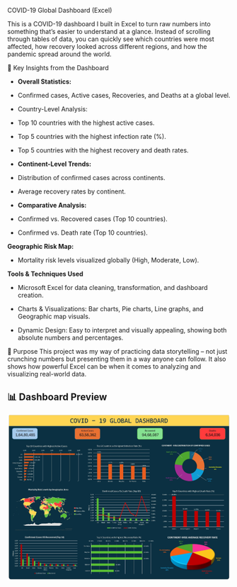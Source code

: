 COVID-19 Global Dashboard (Excel)

This is a COVID-19 dashboard I built in Excel to turn raw numbers into something that’s easier to understand at a glance. Instead of scrolling through tables of data, you can quickly see which countries were most affected, how recovery looked across different regions, and how the pandemic spread around the world.

🔹 Key Insights from the Dashboard

- **Overall Statistics:**

- Confirmed cases, Active cases, Recoveries, and Deaths at a global level.

- Country-Level Analysis:

- Top 10 countries with the highest active cases.

- Top 5 countries with the highest infection rate (%).

- Top 5 countries with the highest recovery and death rates.

- **Continent-Level Trends:**

- Distribution of confirmed cases across continents.

- Average recovery rates by continent.

- **Comparative Analysis:**

- Confirmed vs. Recovered cases (Top 10 countries).

- Confirmed vs. Death rate (Top 10 countries).

**Geographic Risk Map:**

- Mortality risk levels visualized globally (High, Moderate, Low).


**Tools & Techniques Used**

- Microsoft Excel for data cleaning, transformation, and dashboard creation.

- Charts & Visualizations: Bar charts, Pie charts, Line graphs, and Geographic map visuals.

- Dynamic Design: Easy to interpret and visually appealing, showing both absolute numbers and percentages.

🚀 Purpose
This project was my way of practicing data storytelling – not just crunching numbers but presenting them in a way anyone can follow. It also shows how powerful Excel can be when it comes to analyzing and visualizing real-world data.

## 📊 Dashboard Preview
![COVID-19 Dashboard](Covid_19_dashboard.jpg)
